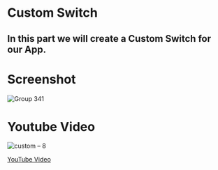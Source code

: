 # Custom Switch
## In this part we will create a Custom Switch for our App.

# Screenshot
![Group 341](https://user-images.githubusercontent.com/42198187/98696065-5b14f280-2399-11eb-85ca-d14e67498e2c.png)

# Youtube Video
![custom – 8](https://user-images.githubusercontent.com/42198187/98696121-6cf69580-2399-11eb-8a29-c019fd7e3be6.png)

[YouTube Video](https://youtu.be/JTFwuejFB4Y)
